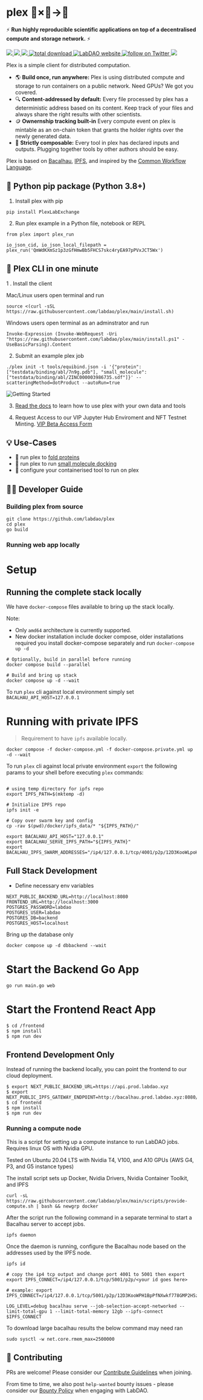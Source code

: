# plex 🧫×🧬→💊
⚡ **Run highly reproducible scientific applications on top of a decentralised compute and storage network.** ⚡


<p align="left">
    <a href="https://github.com/labdao/plex/blob/main/LICENSE.md" alt="License">
        <img src="https://img.shields.io/badge/license-MIT-green" />
    </a>
    <a href="https://github.com/labdao/plex/releases/" alt="Release">
        <img src="https://img.shields.io/github/v/release/labdao/plex?display_name=tag" />
    </a>
    <a href="https://github.com/labdao/plex/pulse" alt="Activity">
        <img src="https://img.shields.io/github/commit-activity/m/labdao/plex" />
    </a>
    <a href="https://img.shields.io/github/downloads/labdao/plex/total">
        <img src="https://img.shields.io/github/downloads/labdao/plex/total" alt="total download">
    </a>
    <a href="https://labdao.xyz/">
        <img alt="LabDAO website" src="https://img.shields.io/badge/website-labdao.xyz-red">
    </a>
    <a href="https://twitter.com/intent/follow?screen_name=lab_dao">
        <img src="https://img.shields.io/twitter/follow/lab_dao?style=social&logo=twitter" alt="follow on Twitter">
    </a>
    <a href="https://discord.gg/labdao" alt="Discord">
        <img src="https://dcbadge.vercel.app/api/server/labdao?compact=true&style=flat-square" />
    </a>
</p>


Plex is a simple client for distributed computation.
* 🌎 **Build once, run anywhere:** Plex is using distributed compute and storage to run containers on a public network. Need GPUs? We got you covered.
* 🔍 **Content-addressed by default:** Every file processed by plex has a deterministic address based on its content. Keep track of your files and always share the right results with other scientists.
* 🪙 **Ownernship tracking built-in** Every compute event on plex is mintable as an on-chain token that grants the holder rights over the newly generated data.
* 🔗 **Strictly composable:** Every tool in plex has declared inputs and outputs. Plugging together tools by other authors should be easy.

Plex is based on [Bacalhau](https://www.bacalhau.org/), [IPFS](https://ipfs.tech/), and inspired by the [Common Workflow Language](https://www.commonwl.org/user_guide/introduction/quick-start.html).

## 🐍 Python pip package (Python 3.8+)

1. Install plex with pip
```
pip install PlexLabExchange
```

2. Run plex example in a Python file, notebook or REPL
```
from plex import plex_run

io_json_cid, io_json_local_filepath = plex_run('QmWdKXmSz1p3zGfHmwBb5FHCS7skc4ryEA97pPVxJCT5Wx')
```
## 🚀 Plex CLI in one minute

1 . Install the client

Mac/Linux users open terminal and run
```
source <(curl -sSL https://raw.githubusercontent.com/labdao/plex/main/install.sh)
```

Windows users open terminal as an adminstrator and run
```
Invoke-Expression (Invoke-WebRequest -Uri "https://raw.githubusercontent.com/labdao/plex/main/install.ps1" -UseBasicParsing).Content
```

2. Submit an example plex job
```
./plex init -t tools/equibind.json -i '{"protein": ["testdata/binding/abl/7n9g.pdb"], "small_molecule": ["testdata/binding/abl/ZINC000003986735.sdf"]}' --scatteringMethod=dotProduct --autoRun=true
```

![Getting Started](./readme-getting-started-2x.gif)

3. [Read the docs](https://docs.labdao.xyz/) to learn how to use plex with your own data and tools

4. Request Access to our VIP Jupyter Hub Enviroment and NFT Testnet Minting.
[VIP Beta Access Form](https://try.labdao.xyz)


## 💡 Use-Cases
* 🧬 run plex to [fold proteins](https://docs.labdao.xyz/tutorials/protein-folding)
* 💊 run plex to run [small molecule docking](https://docs.labdao.xyz/tutorials/small-molecule-binding)
* 🐋 configure your containerised tool to run on plex

## 🧑‍💻 Developer Guide

### Building plex from source

```
git clone https://github.com/labdao/plex
cd plex
go build
```

### Running web app locally

# Setup

## Running the complete stack locally
We have `docker-compose` files available to bring up the stack locally.

Note:
* Only `amd64` architecture is currently supported.
* New docker installation include docker compose, older installations required you install docker-compose separately and run `docker-compose up -d`

```
# Optionally, build in parallel before running
docker compose build --parallel

# Build and bring up stack
docker compose up -d --wait
```

To run `plex` cli against local environment simply set `BACALHAU_API_HOST=127.0.0.1`

# Running with private IPFS
> Requirement to have `ipfs` available locally.

```
docker compose -f docker-compose.yml -f docker-compose.private.yml up -d --wait
```
To run `plex` cli against local private environment `export` the following params to your shell before executing `plex` commands:
```

# using temp directory for ipfs repo
export IPFS_PATH=$(mktemp -d)

# Initialize IPFS repo
ipfs init -e

# Copy over swarm key and config
cp -rav $(pwd)/docker/ipfs_data/* "${IPFS_PATH}/"

export BACALHAU_API_HOST="127.0.0.1"
export BACALHAU_SERVE_IPFS_PATH="${IPFS_PATH}"
export BACALHAU_IPFS_SWARM_ADDRESSES="/ip4/127.0.0.1/tcp/4001/p2p/12D3KooWLpoHJCGxxKozRaUK1e1m2ocyVPB9dzbsU2cydujYBCD7"
```

## Full Stack Development
* Define necessary env variables
```
NEXT_PUBLIC_BACKEND_URL=http://localhost:8080
FRONTEND_URL=http://localhost:3000
POSTGRES_PASSWORD=labdao
POSTGRES_USER=labdao
POSTGRES_DB=backend
POSTGRES_HOST=localhost
```

Bring up the database only
```
docker compose up -d dbbackend --wait
```

# Start the Backend Go App
```
go run main.go web
```

# Start the Frontend React App
```
$ cd /frontend
$ npm install
$ npm run dev
```

## Frontend Development Only
Instead of running the backend locally, you can point the frontend to our cloud deployment.
```
$ export NEXT_PUBLIC_BACKEND_URL=https://api.prod.labdao.xyz
$ export NEXT_PUBLIC_IPFS_GATEWAY_ENDPOINT=http://bacalhau.prod.labdao.xyz:8080/ipfs/
$ cd frontend
$ npm install
$ npm run dev
```

### Running a compute node
This is a script for setting up a compute instance to run LabDAO jobs. Requires linux OS with Nvidia GPU.

Tested on Ubuntu 20.04 LTS with Nvidia T4, V100, and A10 GPUs (AWS G4, P3, and G5 instance types)

The install script sets up Docker, Nvidia Drivers, Nvidia Container Toolkit, and IPFS
```
curl -sL https://raw.githubusercontent.com/labdao/plex/main/scripts/provide-compute.sh | bash && newgrp docker
```

After the script run the following command in a separate terminal to start a Bacalhau server to accept jobs.
```
ipfs daemon
```

Once the daemon is running, configure the Bacalhau node based on the addresses used by the IPFS node.
```
ipfs id

# copy the ip4 tcp output and change port 4001 to 5001 then export
export IPFS_CONNECT=/ip4/127.0.0.1/tcp/5001/p2p/<your id goes here>

# example: export IPFS_CONNECT=/ip4/127.0.0.1/tcp/5001/p2p/12D3KooWPH1BpPfNXwkf778GMP2H5z7pwjKVQFnA5NS3DngU7pxG

LOG_LEVEL=debug bacalhau serve --job-selection-accept-networked --limit-total-gpu 1 --limit-total-memory 12gb --ipfs-connect $IPFS_CONNECT
```

To download large bacalhau results the below command may need ran
```
sudo sysctl -w net.core.rmem_max=2500000
```

## 💁 Contributing
PRs are welcome! Please consider our [Contribute Guidelines](https://docs.labdao.xyz/about-us/contributer_policy) when joining.

From time to time, we also post ```help-wanted``` bounty issues - please consider our [Bounty Policy](https://docs.labdao.xyz/about-us/bounty_policy) when engaging with LabDAO.
